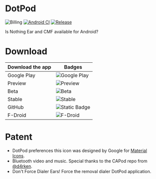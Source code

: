 # DotPod
![Billing](https://img.shields.io/badge/Google%20Play%20Billing-Not%20found-red?logo=GooglePlay) [![Android CI](https://github.com/NurMi-io/DotPod/actions/workflows/android.yml/badge.svg)](https://github.com/NurMi-io/DotPod/actions/workflows/android.yml) [![Release](https://img.shields.io/github/v/release/NurMi-io/DotPod?include_prereleases)](https://github.com/NurMi-io/DotPod/releases/latest)

Is Nothing Ear and CMF available for Android?
# Download
| Download the app | Badges          |
| ------- | ------------------ |
| Google Play   | ![Google Play](https://img.shields.io/badge/Google%20Play-Coming%20Soon-green?logo=GooglePlay&logoColor=%239fd900) |
| Preview    | ![Preview](https://img.shields.io/badge/Preview-Released-green?logo=Android&logoColor=%239fd900&label=Preview) |
| Beta   | ![Beta](https://img.shields.io/badge/Beta-Released-green?logo=Android&logoColor=%239fd900) |
| Stable   | ![Stable](https://img.shields.io/badge/Stable-Released-green?logo=Android&logoColor=%239fd900)                |
| GitHub   | ![Static Badge](https://img.shields.io/badge/GitHub-Released-green?logo=GitHub&logoColor=%239fd900)                |
| F-Droid   | ![F-Droid](https://img.shields.io/badge/FDroid-Coming%20Soon-green?logo=F-Droid&logoColor=%239fd900&label=F-Droid) |
# Patent
* DotPod preferences this icon was designed by Google for [Material Icons](https://pictogrammers.com/library/mdi/).
* Bluetooth video and music. Special thanks to the CAPod repo from [@d4rken](https://github.com/d4rken).
* Don't Force Dialer Ears! Force the removal dialer DotPod application.

